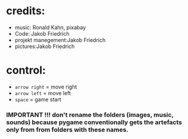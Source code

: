 
# credits:
* music: Ronald Kahn, pixabay
* Code: Jakob Friedrich
* projekt manegement:Jakob Friedrich
* pictures:Jakob Friedrich

# control:
* `arrow right` = move right  
* `arrow left` = move left   
* `space` = game start


### IMPORTANT !!! don't rename the folders (images, music, sounds) because pygame conventionally gets the artefacts only from from folders with these names.